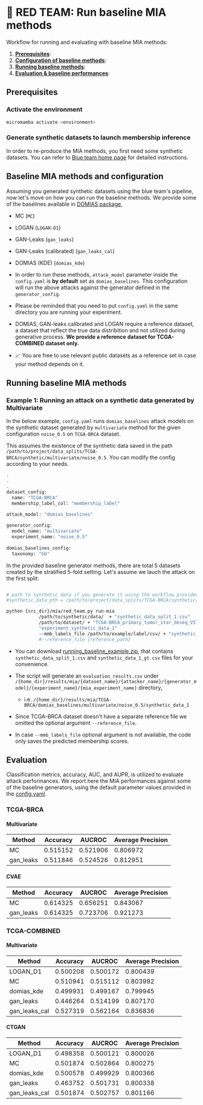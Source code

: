 # 🍅 RED TEAM: Run baseline MIA methods

Workflow for running and evaluating with baseline MIA methods:
1. [**Prerequisites**](#prerequisites):
2. [**Configuration of baseline methods**](#baseline-mia-methods-and-configuration):
3. [**Running baseline methods**](#running-the-baseline-mia-methods):
4. [**Evaluation & baseline performances**](#evaluation):

## Prerequisites

### Activate the environment

```bash
micromamba activate <environment>
```

### Generate synthetic datasets to launch membership inference
In order to re-produce the MIA methods, you first need some synthetic datasets. You can refer to [Blue team home page](/experiments/track_i/blue_team/) for detailed instructions. 


## Baseline MIA methods and configuration
Assuming you generated synthetic datasets using the blue team's pipeline, now let's move on how you can run the baseline methods. We provide some of the baselines available in [DOMIAS package](https://github.com/holarissun/DOMIAS),

- MC (`MC`)
- LOGAN (`LOGAN-D1`)
- GAN-Leaks (`gan_leaks`)
- GAN-Leaks (calibrated) (`gan_leaks_cal`)
- DOMIAS (KDE) (`domias_kde`)

- In order to run these methods,  ``attack_model`` parameter  inside the ``config.yaml`` is **by default** set as ``domias_baselines``. This configuration will run the above attacks against the generator defined in the ``generator_config``. 

- Please be reminded that you need to put `config.yaml` in the same directory you are running your experiment. 

- DOMIAS, GAN-leaks calibrated and LOGAN require a reference dataset, a dataset that reflect the true data distribition and not utilized during generative process. **We provide a reference dataset for TCGA-COMBINED dataset only.**

- :chart_with_upwards_trend:  You are free to use relevant public datasets as a reference set in case your method depends on it. 

## Running baseline MIA methods

### Example 1: Running an attack on a synthetic data generated by Multivariate

In the below example, ``config.yaml`` runs ``domias_baselines`` attack models on the synthetic dataset generated by ``multivariate`` method for the given configuration  ``noise_0.5`` on ``TCGA-BRCA`` dataset. 

This assumes the existence of the synthetic data saved in the path ``/path/to/project/data_splits/TCGA-BRCA/synthetic/multivariate/noise_0.5``. You can modify the config according to your needs. 


```bash
.
.
.
dataset_config:
  name: "TCGA-BRCA"
  membership_label_col: "membership_label"
  
attack_model: "domias_baselines"

generator_config: 
  model_name: "multivariate"
  experiment_name: "noise_0.5"
  
domias_baselines_config:
  taxonomy: "bb"
```

In the provided baseline generator methods, there are total 5 datasets created by the stratified 5-fold setting. Let's assume we lauch the attack on the first split: 

```bash

# path to synthetic data if you generate it using the workflow provided for Blue Team
#synthetic_data_pth = /path/to/project/data_splits/TCGA-BRCA/synthetic/multivariate/noise_0.5

python {src_dir}/mia/red_team.py run-mia 
            /path/to/synthetic/data/  + "synthetic_data_split_1.csv"
            /path/to/dataset/ + "TCGA-BRCA_primary_tumor_star_deseq_VST_lmgenes.tsv"
            "experiment_synthetic_data_1"
            --mmb_labels_file /path/to/example/label/csv/ + "synthetic_data_1_gt.csv"
            #--reference_file {reference_path} 
```
- You can download [running_baseline_example.zip](/experiments/track_i/red_team/1_mia/running_baseline_example.zip), that contains `synthetic_data_split_1.csv` and `synthetic_data_1_gt.csv` files for your convenience. 

- The script will generate an `evaluation_results.csv` under `/{home_dir}/results/mia/{dataset_name}/{attacker_name}/{generator_model}/{experiment_name}/{mia_experiment_name}` directory, 
     - i.e. `/{home_dir}/results/mia/TCGA-BRCA/domias_baselines/multivariate/noise_0.5/synthetic_data_1`


- Since TCGA-BRCA dataset doesn't have a separate reference file we omitted the optional argument  ``--reference_file``. 

- In case ``--mmb_labels_file`` optional argument is not available, the code only saves the predicted membership scores. 


## Evaluation

Classification metrics, accuracy, AUC, and AUPR, is utilized to evaluate attack performances. We report here the MIA performances against some of the baseline generators, using the default parameter values provided in the [config.yaml](/experiments/track_i/blue_team/2_generation/config.yaml). 

### TCGA-BRCA
#### Multivariate

| Method      | Accuracy   | AUCROC     | Average Precision |
|-------------|------------|------------|-------------------|
| MC          | 0.515152   | 0.521906   | 0.806972          |
| gan_leaks   | 0.511846   | 0.524526   | 0.812951          |

#### CVAE

| Method      | Accuracy | AUCROC   | Average Precision |
|-------------|----------|----------|--------------------|
| MC          | 0.614325 | 0.656251 | 0.843067          |
| gan_leaks   | 0.614325 | 0.723706 | 0.921273          |


### TCGA-COMBINED

#### Multivariate

| Method        | Accuracy | AUCROC  | Average Precision |
|---------------|----------|---------|-------------------|
| LOGAN_D1      | 0.500208 | 0.500172| 0.800439          |
| MC            | 0.510941 | 0.515112| 0.803992          |
| domias_kde    | 0.499931 | 0.499167| 0.799945          |
| gan_leaks     | 0.446264 | 0.514199| 0.807170          |
| gan_leaks_cal | 0.527319 | 0.562164| 0.836836          |

#### CTGAN

| Method         | Accuracy  | AUCROC    | Average Precision |
|----------------|-----------|-----------|--------------------|
| LOGAN_D1       | 0.498358  | 0.500121  | 0.800026           |
| MC             | 0.501874  | 0.502864  | 0.800275           |
| domias_kde     | 0.500578  | 0.499929  | 0.800366           |
| gan_leaks      | 0.463752  | 0.501731  | 0.800338           |
| gan_leaks_cal  | 0.501874  | 0.502757  | 0.801166           |
